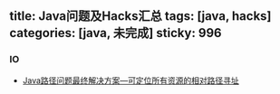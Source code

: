 title: Java问题及Hacks汇总
tags: [java, hacks]
categories: [java, 未完成]
sticky: 996
---


### IO
- [Java路径问题最终解决方案—可定位所有资源的相对路径寻址](http://blog.csdn.net/shendl/article/details/1427475)
